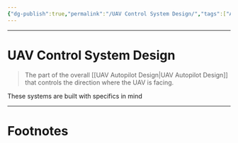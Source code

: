 ```yaml
---
{"dg-publish":true,"permalink":"/UAV Control System Design/","tags":["Academics","Physics"]}
---
```



---
# UAV Control System Design
> The part of the overall [[UAV Autopilot Design\|UAV Autopilot Design]] that controls the direction where the UAV is facing.

These systems are built with specifics in mind


---
# Footnotes